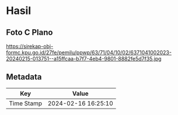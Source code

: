 # Hasil

## Foto C Plano

https://sirekap-obj-formc.kpu.go.id/27fe/pemilu/ppwp/63/71/04/10/02/6371041002023-20240215-013751--a15ffcaa-b7f7-4eb4-9801-8882fe5d7f35.jpg


## Metadata

| Key        | Value               |
| ---------- | ------------------- |
| Time Stamp | 2024-02-16 16:25:10 |



